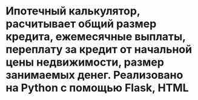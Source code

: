 # Ипотечный калькулятор, расчитывает общий размер кредита, ежемесячные выплаты, переплату за кредит от начальной цены недвижимости, размер занимаемых денег. Реализовано на Python с помощью Flask, HTML
